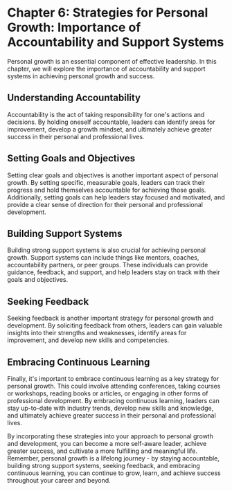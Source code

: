 Chapter 6: Strategies for Personal Growth: Importance of Accountability and Support Systems
===========================================================================================

Personal growth is an essential component of effective leadership. In this chapter, we will explore the importance of accountability and support systems in achieving personal growth and success.

Understanding Accountability
----------------------------

Accountability is the act of taking responsibility for one's actions and decisions. By holding oneself accountable, leaders can identify areas for improvement, develop a growth mindset, and ultimately achieve greater success in their personal and professional lives.

Setting Goals and Objectives
----------------------------

Setting clear goals and objectives is another important aspect of personal growth. By setting specific, measurable goals, leaders can track their progress and hold themselves accountable for achieving those goals. Additionally, setting goals can help leaders stay focused and motivated, and provide a clear sense of direction for their personal and professional development.

Building Support Systems
------------------------

Building strong support systems is also crucial for achieving personal growth. Support systems can include things like mentors, coaches, accountability partners, or peer groups. These individuals can provide guidance, feedback, and support, and help leaders stay on track with their goals and objectives.

Seeking Feedback
----------------

Seeking feedback is another important strategy for personal growth and development. By soliciting feedback from others, leaders can gain valuable insights into their strengths and weaknesses, identify areas for improvement, and develop new skills and competencies.

Embracing Continuous Learning
-----------------------------

Finally, it's important to embrace continuous learning as a key strategy for personal growth. This could involve attending conferences, taking courses or workshops, reading books or articles, or engaging in other forms of professional development. By embracing continuous learning, leaders can stay up-to-date with industry trends, develop new skills and knowledge, and ultimately achieve greater success in their personal and professional lives.

By incorporating these strategies into your approach to personal growth and development, you can become a more self-aware leader, achieve greater success, and cultivate a more fulfilling and meaningful life. Remember, personal growth is a lifelong journey - by staying accountable, building strong support systems, seeking feedback, and embracing continuous learning, you can continue to grow, learn, and achieve success throughout your career and beyond.


